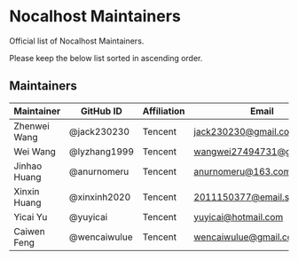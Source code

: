 # Nocalhost Maintainers

Official list of Nocalhost Maintainers.

Please keep the below list sorted in ascending order.

## Maintainers

| Maintainer | GitHub ID | Affiliation | Email |
| --------------- | --------- | ----------- | ----------- |
| Zhenwei Wang | @jack230230 | Tencent | <jack230230@gmail.com> |
| Wei Wang | @lyzhang1999 | Tencent | <wangwei27494731@gmail.com> |
| Jinhao Huang | @anurnomeru | Tencent | <anurnomeru@163.com> |
| Xinxin Huang | @xinxinh2020 | Tencent | <2011150377@email.szu.edu.cn> |
| Yicai Yu | @yuyicai | Tencent | <yuyicai@hotmail.com> |
| Caiwen Feng | @wencaiwulue | Tencent | <wencaiwulue@gmail.com> |
